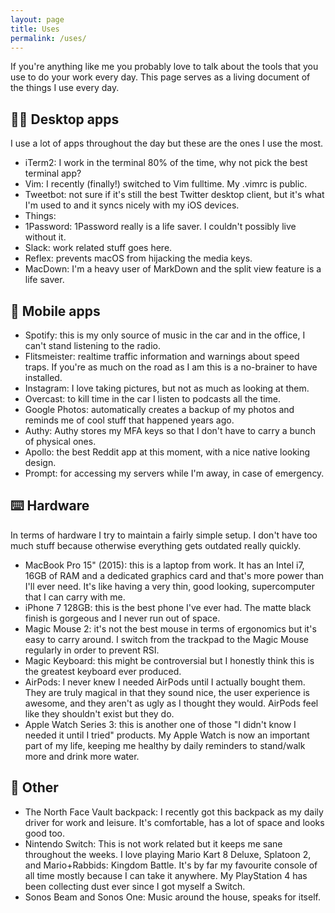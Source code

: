 ```yaml
---
layout: page
title: Uses
permalink: /uses/
---
```


If you're anything like me you probably love to talk about the tools that you use to do your work every day. This page serves as a living document of the things I use every day.

## 👨‍💻 Desktop apps

I use a lot of apps throughout the day but these are the ones I use the most.

- iTerm2: I work in the terminal 80% of the time, why not pick the best terminal app?
- Vim: I recently (finally!) switched to Vim fulltime. My .vimrc is public.
- Tweetbot: not sure if it's still the best Twitter desktop client, but it's what I'm used to and it syncs nicely with my iOS devices.
- Things:
- 1Password: 1Password really is a life saver. I couldn't possibly live without it.
- Slack: work related stuff goes here.
- Reflex: prevents macOS from hijacking the media keys.
- MacDown: I'm a heavy user of MarkDown and the split view feature is a life saver.

## 📱 Mobile apps

- Spotify: this is my only source of music in the car and in the office, I can't stand listening to the radio.
- Flitsmeister: realtime traffic information and warnings about speed traps. If you're as much on the road as I am this is a no-brainer to have installed.
- Instagram: I love taking pictures, but not as much as looking at them.
- Overcast: to kill time in the car I listen to podcasts all the time.
- Google Photos: automatically creates a backup of my photos and reminds me of cool stuff that happened years ago.
- Authy: Authy stores my MFA keys so that I don't have to carry a bunch of physical ones.
- Apollo: the best Reddit app at this moment, with a nice native looking design.
- Prompt: for accessing my servers while I'm away, in case of emergency.

## ⌨️ Hardware

In terms of hardware I try to maintain a fairly simple setup. I don't have too much stuff because otherwise everything gets outdated really quickly.

- MacBook Pro 15" (2015): this is a laptop from work. It has an Intel i7, 16GB of RAM and a dedicated graphics card and that's more power than I'll ever need. It's like having a very thin, good looking, supercomputer that I can carry with me.
- iPhone 7 128GB: this is the best phone I've ever had. The matte black finish is gorgeous and I never run out of space.
- Magic Mouse 2: it's not the best mouse in terms of ergonomics but it's easy to carry around. I switch from the trackpad to the Magic Mouse regularly in order to prevent RSI.
- Magic Keyboard: this might be controversial but I honestly think this is the greatest keyboard ever produced.
- AirPods: I never knew I needed AirPods until I actually bought them. They are truly magical in that they sound nice, the user experience is awesome, and they aren't as ugly as I thought they would. AirPods feel like they shouldn't exist but they do.
- Apple Watch Series 3: this is another one of those "I didn't know I needed it until I tried" products. My Apple Watch is now an important part of my life, keeping me healthy by daily reminders to stand/walk more and drink more water.

## 👾 Other

- The North Face Vault backpack: I recently got this backpack as my daily driver for work and leisure. It's comfortable, has a lot of space and looks good too.
- Nintendo Switch: This is not work related but it keeps me sane throughout the weeks. I love playing Mario Kart 8 Deluxe, Splatoon 2, and Mario+Rabbids: Kingdom Battle. It's by far my favourite console of all time mostly because I can take it anywhere. My PlayStation 4 has been collecting dust ever since I got myself a Switch.
- Sonos Beam and Sonos One: Music around the house, speaks for itself.
